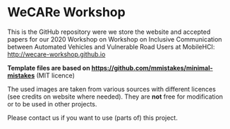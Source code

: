 # WeCARe Workshop
This is the GitHub repository were we store the website and accepted papers for our 2020 Workshop on Workshop on Inclusive Communication between Automated Vehicles and Vulnerable Road Users at MobileHCI: http://wecare-workshop.github.io

**Template files are based on https://github.com/mmistakes/minimal-mistakes** (MIT licence)

The used images are taken from various sources with different licences (see credits on website where needed). 
They are **not** free for modification or to be used in other projects. 

Please contact us if you want to use (parts of) this project. 
